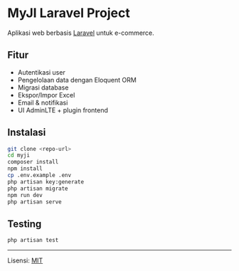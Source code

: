 # MyJI Laravel Project

Aplikasi web berbasis [Laravel](https://laravel.com/) untuk e-commerce.

## Fitur

- Autentikasi user
- Pengelolaan data dengan Eloquent ORM
- Migrasi database
- Ekspor/Impor Excel
- Email & notifikasi
- UI AdminLTE + plugin frontend

## Instalasi

```sh
git clone <repo-url>
cd myji
composer install
npm install
cp .env.example .env
php artisan key:generate
php artisan migrate
npm run dev
php artisan serve
```

## Testing

```sh
php artisan test
```

---

Lisensi: [MIT](https://opensource.org/licenses/MIT)

